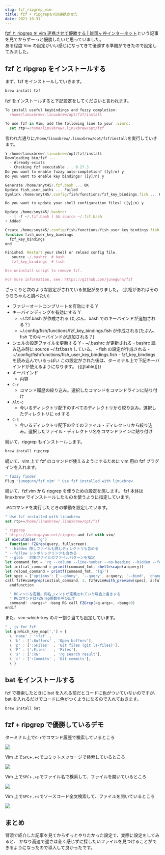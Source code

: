 ```yaml
---
slug: fzf_ripgrep_vim
title: fzf + ripgrepをVim連携させた
date: 2021-10-31
---
```


[fzf と ripgrep を vim 連携させて優勝する \| 雑司ヶ谷インターネット](https://zoshigayan.net/ripgrep-and-fzf-with-vim/)という記事を見てからずーっと優勝したいと思っていました。  
ある程度 Vim の設定がいい感じになってきて優勝する準備ができたので設定してみました。

## fzf と ripgrep をインストールする

まず、fzf をインストールしていきます。

```javascript
brew install fzf
```

fzf をインストールすると下記設定をしてくださいと言われます。

```javascript
To install useful keybindings and fuzzy completion:
  /home/linuxbrew/.linuxbrew/opt/fzf/install

To use fzf in Vim, add the following line to your .vimrc:
  set rtp+=/home/linuxbrew/.linuxbrew/opt/fzf
```

言われた通りに`/home/linuxbrew/.linuxbrew/opt/fzf/install`を実行していきます。

```javascript
❯ /home/linuxbrew/.linuxbrew/opt/fzf/install
Downloading bin/fzf ...
  - Already exists
  - Checking fzf executable ... 0.27.3
Do you want to enable fuzzy auto-completion? ([y]/n) y
Do you want to enable key bindings? ([y]/n) y

Generate /home/snyt45/.fzf.bash ... OK
Update fish_user_paths ... Failed
Symlink /home/snyt45/.config/fish/functions/fzf_key_bindings.fish ... OK

Do you want to update your shell configuration files? ([y]/n) y

Update /home/snyt45/.bashrc:
  - [ -f ~/.fzf.bash ] && source ~/.fzf.bash
+ Added

Create /home/snyt45/.config/fish/functions/fish_user_key_bindings.fish:
function fish_user_key_bindings
  fzf_key_bindings
end

Finished. Restart your shell or reload config file.
   source ~/.bashrc  # bash
   fzf_key_bindings  # fish

Use uninstall script to remove fzf.

For more information, see: https://github.com/junegunn/fzf
```

ざっくりと次のような設定がされている気配がありました。
(余裕があればそのうちちゃんと調べたい)

- ファジーオートコンプリートを有効にする Y
- キーバインディングを有効にする Y
  - ~/.fzf.bash が作成される (たぶん、bash でのキーバインドが追加される？)
  - ~/.config/fish/functions/fzf_key_bindings.fish が作成される(たぶん、fish でのキーバインドが追加される？)
- シェルの設定ファイルを更新する Y - ~/.bashrc が更新される - bashrc 読み込み時に source ~/.fzf.bash している。 - fish の設定が作成される - ~/.config/fish/functions/fish_user_key_bindings.fish - fzf_key_bindings を読み込んでいるっぽい
  この設定がされた後は、ターミナル上で下記キーバインドが使えるようになります。
  {{[[table]]}}
- キーバインド
  - 内容
- `C-r`
  - コマンド履歴の絞り込み。選択したコマンドをコマンドラインに貼り付け
- `Alt-c`
  - 今いるディレクトリ配下のすべてのディレクトリから絞り込み。選択したディレクトリに cd する
- `C-t`
  - 今いるディレクトリ配下の全てのファイル・ディレクトリから絞り込み。選択したファイル・ディレクトリ名をコマンドラインに貼り付け

続いて、ripgrep もインストールします。

```javascript
brew install ripgrep
```

続いて、vim 上で fzf のコマンドが使えるようにするために vim 用の fzf プラグインを入れます。

```javascript
" fuzzy finder
Plug 'junegunn/fzf.vim' " Use fzf installed with linuxbrew
```

続いて、fzf.vim から ripgrep を使うための設定を施します。
fzf 本体は linuxbrew でインストールしたものを使うように指定しています。

`:RG`コマンドを実行したときの挙動を設定しています。

```javascript
" Use fzf installed with linuxbrew
set rtp+=/home/linuxbrew/.linuxbrew/opt/fzf

" ripgrep
" https://zoshigayan.net/ripgrep-and-fzf-with-vim/
if executable('rg')
  function! FZGrep(query, fullscreen)
" --hidden 隠しファイルも隠しディレクトリも含める
" --follow シンボリックリンクも含める
" --glob   対象ファイルのファイルパターンを指定
let command_fmt = 'rg --column --line-number --no-heading --hidden --follow --glob "!.git/*" --color=always --smart-case -- %s || true'
let initial_command = printf(command_fmt, shellescape(a:query))
let reload_command = printf(command_fmt, '{q}')
let spec = {'options': ['--phony', '--query', a:query, '--bind', 'change:reload:'.reload_command]}
call fzf#vim#grep(initial_command, 1, fzf#vim#with_preview(spec), a:fullscreen)
  endfunction

  " RGマンドを定義。同名コマンドが定義されていた場合上書きする
  " RGコマンドはFZGrep関数を呼び出す
  command! -nargs=* -bang RG call FZGrep(<q-args>, <bang>0)
endif
```

また、vim-which-key のキー割り当ても設定しています。

```javascript
" , is for fzf
let g:which_key_map[','] = {
  \ 'name' : '+fzf' ,
  \ 'b' : [':Buffers' , 'Open buffers'],
  \ 'p' : [':GFiles'  , 'Git files (git ls-files)'],
  \ 'P' : [':Files'   , 'Files'],
  \ 's' : [':RG'      , 'rg search result'],
  \ 'c' : [':Commits' , 'Git commits'],
  \ }
```

## bat をインストールする

fzf で検索したときに bat を入れる前だとコードに色がついていないのですが、
bat を入れるだけでコードに色がつくようになるので入れておきます。

```javascript
brew install bat
```

## fzf + ripgrep で優勝しているデモ

ターミナル上で`C-r`でコマンド履歴で検索しているところ

![](img1.gif)

Vim 上で`SPC`+`,`+`c`でコミットメッセージで検索しているところ

![](img2.gif)

Vim 上で`SPC`+`,`+`p`でファイル名で検索して、ファイルを開いているところ

![](img3.gif)

Vim 上で`SPC`+`,`+`s`でソースコード全文検索して、ファイルを開いているところ

![](img4.gif)

## まとめ

冒頭で紹介した記事を見てからずっとやりたかった設定で、実際に設定をしてみると、
かなり高速で遅さは全く感じずに探したいファイルを見つけることができるようになったので導入して良かったです。
